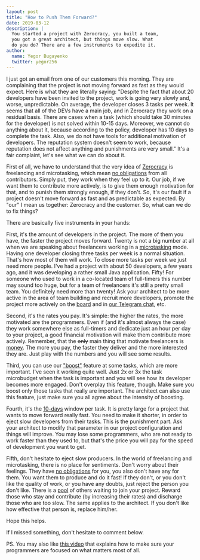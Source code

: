 ```yaml
---
layout: post
title: "How to Push Them Forward?"
date: 2019-03-12
description: |
  You started a project with Zerocracy, you built a team,
  you got a great architect, but things move slow. What
  do you do? There are a few instruments to expedite it.
author:
  name: Yegor Bugayenko
  twitter: yegor256
---
```


I just got an email from one of our customers this morning. They are
complaining that the project is not moving forward as fast as they would
expect. Here is what they are literally saying: "Despite the fact that
about 20 developers have been invited to the project, work is going very
slowly and, worse, unpredictable. On average, the developer
closes 3 tasks per week. It seems that all of the DEVs have a main job,
and in Zerocracy they work on a residual basis. There are cases when
a task (which should take 30 minutes for the developer) is not solved
within 10-15 days. Moreover, we cannot do anything about it,
because according to the policy, developer has 10 days to complete
the task. Also, we do not have tools for additional motivation of
developers. The reputation system doesn't seem to work, because
reputation does not affect anything and punishments are very small."
It's a fair complaint, let's see what we can do about it.

<!--more-->

First of all, we have to understand that the very idea of [Zerocracy](https://www.zerocracy.com) is
freelancing and microtasking, which mean [no obligations](https://www.yegor256.com/2014/04/13/no-obligations-principle.html)
from all contributors. Simply put, they work when they feel up to it. Our job,
if we want them to contribute more actively, is to give them enough motivation
for that, and to punish them strongly enough, if they don't. So, it's our fault if
a project doesn't move forward as fast and as predictable as expected. By "our"
I mean us together: Zerocracy and the customer. So, what can we do to fix things?

There are basically five instruments in your hands:

First, it's the amount of developers in the project. The more of them you have,
the faster the project moves forward. Twenty is not a big number at all when
we are speaking about freelancers working in a [microtasking](https://www.yegor256.com/2017/11/28/microtasking.html)
mode. Having one
developer closing three tasks per week is a normal situation. That's how most
of them will work. To close more tasks per week we just need more people.
I've had a project with about 50 developers, a few years ago, and it was developing
a rather small Java application. Fifty! For someone who used to work in a
co-located team of full-timers this number may sound too huge, but for a team
of freelancers it's still a pretty small team. You definitely need more than twenty!
Ask your architect to be more active in the area of team building and recruit
more developers, promote the project more actively on the
[board](https://www.0crat.com/board) and in [our Telegram chat](https://t.me/zerocracy), etc.

Second, it's the rates you pay. It's simple: the higher the rates, the more motivated
are the programmers. Even if (and it's almost always the case) they work somewhere else
as full-timers and dedicate just an hour per day to your project,
a good financial motivation will make them contribute more actively.
Remember, that the <del>only</del> main thing that motivate freelancers is
[money](https://www.yegor256.com/2014/09/24/why-monetary-awards-dont-work.html).
The more you pay, the faster they deliver and the more interested they are.
Just play with the numbers and you will see some results.

Third, you can use our ["boost"](http://www.zerocracy.com/policy.html#5)
feature at some tasks, which are more important.
I've seen it working quite well. Just 2x or 3x the task microbudget when
the task is important and you will see how its developer becomes more engaged.
Don't overplay this feature, though. Make sure you boost only those tasks
that really are important. The architect can also use this feature, just make
sure you all agree about the intensity of boosting.

Fourth, it's the [10-days](http://www.zerocracy.com/policy.html#8) window per task.
It is pretty large for a project that wants to move forward really fast. You need to
make it shorter, in order to eject slow developers from their tasks. This is
the punishment part. Ask your architect to modify that parameter in our
project configuration and things will improve. You may lose some programmers,
who are not ready to work faster than they used to, but that's the price
you will pay for the speed of development you want to get.

Fifth, don't hesitate to eject slow producers. In the world of freelancing
and microtasking, there is no place for sentiments. Don't worry about their
feelings. They have [no obligations](https://www.yegor256.com/2014/04/13/no-obligations-principle.html)
for you, you also don't have any for them.
You want them to produce and do it fast! If they don't, or you don't like
the quality of work, or you have any doubts, just reject the person you don't like.
There is a [pool](https://www.0crat/team) of others waiting to join your project. Reward those who stay
and contribute (by increasing their rates) and discharge those who are too slow.
The same applies to the architect. If you don't like how effective that person is,
replace him/her.

Hope this helps.

If I missed something, don't hesitate to comment below.

PS. You may also like [this video](https://www.youtube.com/watch?v=w3HwEtFU2wo)
that explains how to make sure your programmers are focused on what matters
most of all.
